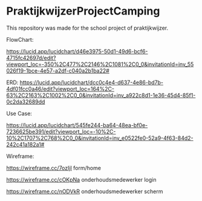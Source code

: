 # PraktijkwijzerProjectCamping
This repository was made for the school project of praktijkwijzer.


FlowChart:

https://lucid.app/lucidchart/d46e3975-50d1-49d6-bcf6-4715fc42697d/edit?viewport_loc=-350%2C477%2C2146%2C1081%2C0_0&invitationId=inv_55026f19-1bce-4e57-a2df-c040a2b1ba22#

ERD:
https://lucid.app/lucidchart/dcc0c4e4-d637-4e86-bd7b-4df01fcc0a46/edit?viewport_loc=164%2C-63%2C2163%2C1002%2C0_0&invitationId=inv_a922c8d1-1e36-45d4-85f1-0c2da32689dd

Use Case:

https://lucid.app/lucidchart/545fe244-ba64-48ea-bf0e-7236625be391/edit?viewport_loc=-10%2C-10%2C1707%2C768%2C0_0&invitationId=inv_e0522fe0-52a9-4f63-84d2-242c41a182a1#

Wireframe:

https://wireframe.cc/7ozIjl form/home

https://wireframe.cc/cOKpNa onderhoudsmedewerker login

https://wireframe.cc/nODVkR onderhoudsmedewerker scherm
